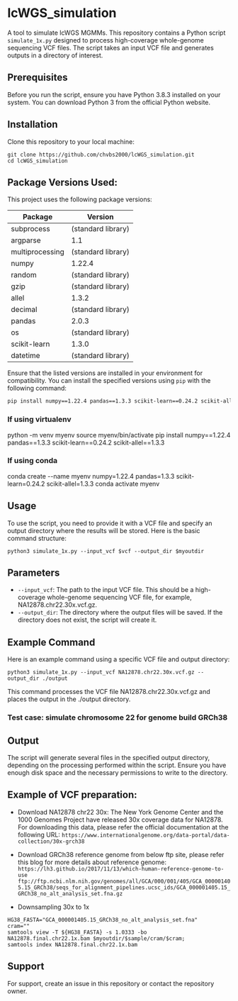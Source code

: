 # lcWGS_simulation
A tool to simulate lcWGS MGMMs. This repository contains a Python script `simulate_1x.py` designed to process high-coverage whole-genome sequencing VCF files. The script takes an input VCF file and generates outputs in a directory of interest.

## Prerequisites
Before you run the script, ensure you have Python 3.8.3 installed on your system. You can download Python 3 from the official Python website.


## Installation
Clone this repository to your local machine:
```
git clone https://github.com/chvbs2000/lcWGS_simulation.git
cd lcWGS_simulation
```
## Package Versions Used:
This project uses the following package versions:

| Package        | Version   |
| -------------- | --------- |
| subprocess     | (standard library) |
| argparse       | 1.1       |
| multiprocessing| (standard library) |
| numpy          | 1.22.4    |
| random         | (standard library) |
| gzip           | (standard library) |
| allel          | 1.3.2     |
| decimal        | (standard library) |
| pandas         | 2.0.3     |
| os             | (standard library) |
| scikit-learn   | 1.3.0     |
| datetime       | (standard library) |


Ensure that the listed versions are installed in your environment for compatibility. You can install the specified versions using `pip` with the following command:

```bash
pip install numpy==1.22.4 pandas==1.3.3 scikit-learn==0.24.2 scikit-allel==1.3.3
```
### If using virtualenv
python -m venv myenv
source myenv/bin/activate
pip install numpy==1.22.4 pandas==1.3.3 scikit-learn==0.24.2 scikit-allel==1.3.3

### If using conda
conda create --name myenv numpy=1.22.4 pandas=1.3.3 scikit-learn=0.24.2 scikit-allel=1.3.3
conda activate myenv

## Usage
To use the script, you need to provide it with a VCF file and specify an output directory where the results will be stored. Here is the basic command structure:
```
python3 simulate_1x.py --input_vcf $vcf --output_dir $myoutdir
```

## Parameters
- `--input_vcf`: The path to the input VCF file. This should be a high-coverage whole-genome sequencing VCF file, for example, NA12878.chr22.30x.vcf.gz.
- `--output_dir`: The directory where the output files will be saved. If the directory does not exist, the script will create it.

## Example Command
Here is an example command using a specific VCF file and output directory:
```
python3 simulate_1x.py --input_vcf NA12878.chr22.30x.vcf.gz --output_dir ./output
```
This command processes the VCF file NA12878.chr22.30x.vcf.gz and places the output in the ./output directory.

### Test case: simulate chromosome 22 for genome build GRCh38


## Output
The script will generate several files in the specified output directory, depending on the processing performed within the script. Ensure you have enough disk space and the necessary permissions to write to the directory.

## Example of VCF preparation:
- Download NA12878 chr22 30x: The New York Genome Center and the 1000 Genomes Project have released 30x coverage data for NA12878. For downloading this data, please refer the official documentation at the following URL:
  `https://www.internationalgenome.org/data-portal/data-collection/30x-grch38`

- Download GRCh38 reference genome from below ftp site, please refer this blog for more details about reference genome: `https://lh3.github.io/2017/11/13/which-human-reference-genome-to-use`
`ftp://ftp.ncbi.nlm.nih.gov/genomes/all/GCA/000/001/405/GCA_000001405.15_GRCh38/seqs_for_alignment_pipelines.ucsc_ids/GCA_000001405.15_GRCh38_no_alt_analysis_set.fna.gz`

- Downsampling 30x to 1x
```
HG38_FASTA="GCA_000001405.15_GRCh38_no_alt_analysis_set.fna"
cram=""
samtools view -T ${HG38_FASTA} -s 1.0333 -bo NA12878.final.chr22.1x.bam $myoutdir/$sample/cram/$cram;
samtools index NA12878.final.chr22.1x.bam
```

## Support
For support, create an issue in this repository or contact the repository owner.
